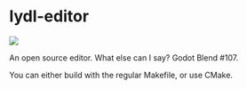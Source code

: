 lydl-editor
===========

![](http://gatsan.ddns.net/imgs/%202014-09-10%20at%2016.17.52.png)

An open source editor.  What else can I say? Godot Blend #107.

You can either build with the regular Makefile, or use CMake.
